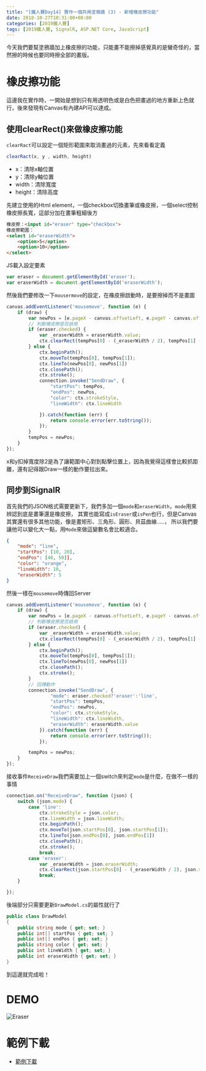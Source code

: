 ```yaml
---
title: "[鐵人賽Day14] 實作一個共用塗鴉牆 (3) - 新增橡皮擦功能"
date: 2018-10-27T10:31:00+08:00
categories: [2019鐵人賽]
tags: [2019鐵人賽, SignalR, ASP.NET Core, JavaScript]
---
```

今天我們要幫塗鴉牆加上橡皮擦的功能，只能畫不能擦掉感覺真的是蠻奇怪的，當然擦的時候也要同時擦全部的畫版。

# 橡皮擦功能
這邊我在實作時，一開始是想到只有用透明色或是白色把畫過的地方重新上色就行，後來發現有Canvas有內建API可以達成。
## 使用clearRect()來做橡皮擦功能
`clearRact`可以設定一個矩形範圍來取消畫過的元素，先來看看定義
``` js
clearRact(x, y , width, height)
```
- x：清除x軸位置
- y：清除y軸位置
- width：清除寬度
- height：清除高度

先建立使用的Html element，一個checkbox切換畫筆或橡皮擦，一個select控制橡皮擦長寬，這部分加在畫筆粗細後方
``` html
橡皮擦：<input id="eraser" type="checkbox">
橡皮擦範圍：
<select id="eraserWidth">
    <option>5</option>
    <option>10</option>
</select>
```
JS載入設定要素
``` js
var eraser = document.getElementById('eraser');
var eraserWidth = document.getElementById('eraserWidth');
```
然後我們要修改一下`mousermove`的設定，在橡皮擦啟動時，是要擦掉而不是畫圖
``` js
canvas.addEventListener('mousemove', function (e) {
    if (draw) {
        var newPos = [e.pageX - canvas.offsetLeft, e.pageY - canvas.offsetTop];
        // 判斷橡皮擦是否啟用
        if (eraser.checked) {
            var _eraserWidth = eraserWidth.value;
            ctx.clearRect(tempPos[0] - (_eraserWidth / 2), tempPos[1] - (_eraserWidth / 2), _eraserWidth, _eraserWidth);
        } else {
            ctx.beginPath();
            ctx.moveTo(tempPos[0], tempPos[1]);
            ctx.lineTo(newPos[0], newPos[1])
            ctx.closePath();
            ctx.stroke();
            connection.invoke("SendDraw", {
                "startPos": tempPos,
                "endPos": newPos,
                "color": ctx.strokeStyle,
                "lineWidth": ctx.lineWidth

            }).catch(function (err) {
                return console.error(err.toString());
            });
        }
        tempPos = newPos;
    }
});
```
x和y扣掉寬度除2是為了讓範圍中心對到點擊位置上，因為我覺得這樣會比較抓距離，還有記得跟Draw一樣的動作要拉出來。

## 同步到SignalR
首先我們的JSON格式需要更新下，我們多加一個`mode`和`eraserWidth`，`mode`用來辨認到底是畫筆還是橡皮擦，
其實也能寫成`isEraser`或`isPen`也行，但是Canvas其實還有很多其他功能，像是畫矩形、三角形、圓形、貝茲曲線.....，
所以我們要讓他可以變化大一點，用`Mode`來做這變數名會比較適合。
``` json
{
    "mode": "line",
    "startPos": [10, 20],
    "endPos": [40, 50]],
    "color": "orange",
    "lineWidth": 10,
    "eraserWidth": 5       
}
```
然後一樣在`mousemove`時傳回Server
``` js
canvas.addEventListener('mousemove', function (e) {
    if (draw) {
        var newPos = [e.pageX - canvas.offsetLeft, e.pageY - canvas.offsetTop];
        // 判斷橡皮擦是否啟用
        if (eraser.checked) {
            var _eraserWidth = eraserWidth.value;
            ctx.clearRect(tempPos[0] - (_eraserWidth / 2), tempPos[1] - (_eraserWidth / 2), _eraserWidth, _eraserWidth);
        } else {
            ctx.beginPath();
            ctx.moveTo(tempPos[0], tempPos[1]);
            ctx.lineTo(newPos[0], newPos[1])
            ctx.closePath();
            ctx.stroke();
        }
        // 回傳動作
        connection.invoke("SendDraw", {
                "mode": eraser.checked?'eraser':'line',
                "startPos": tempPos,
                "endPos": newPos,
                "color": ctx.strokeStyle,
                "lineWidth": ctx.lineWidth,
                "eraserWidth": eraserWidth.value
            }).catch(function (err) {
                return console.error(err.toString());
            });

        tempPos = newPos;
    }
});
```
接收事件`ReceiveDraw`我們需要加上一個switch來判定`mode`是什麼，在做不一樣的事情
``` js
connection.on("ReceiveDraw", function (json) {
    switch (json.mode) {
        case 'line':
            ctx.strokeStyle = json.color;
            ctx.lineWidth = json.lineWidth;
            ctx.beginPath();
            ctx.moveTo(json.startPos[0], json.startPos[1]);
            ctx.lineTo(json.endPos[0], json.endPos[1])
            ctx.closePath();
            ctx.stroke();
            break;
        case 'eraser':
            var _eraserWidth = json.eraserWidth;
            ctx.clearRect(json.startPos[0] - (_eraserWidth / 2), json.startPos[1] - (_eraserWidth / 2), _eraserWidth, _eraserWidth);
            break;
    }

});
```
後端部分只需要更新`DrawModel.cs`的屬性就行了
``` cs
public class DrawModel
{
    public string mode { get; set; }
    public int[] startPos { get; set; }
    public int[] endPos { get; set; }
    public string color { get; set; }
    public int lineWidth { get; set; }
    public int eraserWidth { get; set; }
}
```
到這邊就完成啦！
# DEMO
![Eraser](Eraser.gif)

# 範例下載
- [範例下載](https://drive.google.com/file/d/1OTzlihLEyE1a9QBUIr-i0BUdfsF4VRSu/view?usp=sharing)
